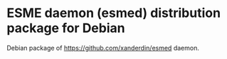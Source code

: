 ESME daemon (esmed) distribution package for Debian
===================================================

Debian package of https://github.com/xanderdin/esmed daemon.
